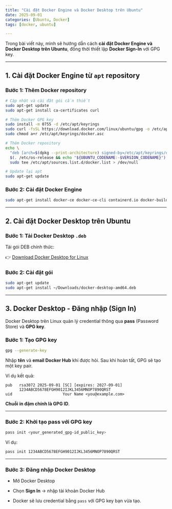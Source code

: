 ```yaml
---
title: "Cài đặt Docker Engine và Docker Desktop trên Ubuntu"
date: 2025-09-01
categories: [Ubuntu, Docker]
tags: [docker, ubuntu]

---
```


Trong bài viết này, mình sẽ hướng dẫn cách **cài đặt Docker Engine và Docker Desktop trên Ubuntu**, đồng thời thiết lập **Docker Sign-In** với GPG key.  

---

## 1. Cài đặt Docker Engine từ `apt` repository

### Bước 1: Thêm Docker repository

```bash
# Cập nhật và cài đặt gói cần thiết
sudo apt-get update
sudo apt-get install ca-certificates curl

# Thêm Docker GPG key
sudo install -m 0755 -d /etc/apt/keyrings
sudo curl -fsSL https://download.docker.com/linux/ubuntu/gpg -o /etc/apt/keyrings/docker.asc
sudo chmod a+r /etc/apt/keyrings/docker.asc

# Thêm Docker repository
echo \
  "deb [arch=$(dpkg --print-architecture) signed-by=/etc/apt/keyrings/docker.asc] https://download.docker.com/linux/ubuntu \
  $(. /etc/os-release && echo "${UBUNTU_CODENAME:-$VERSION_CODENAME}") stable" | \
  sudo tee /etc/apt/sources.list.d/docker.list > /dev/null

# Update lại apt
sudo apt-get update
````

### Bước 2: Cài đặt Docker Engine

```bash
sudo apt-get install docker-ce docker-ce-cli containerd.io docker-buildx-plugin docker-compose-plugin
```

---

## 2. Cài đặt Docker Desktop trên Ubuntu

### Bước 1: Tải Docker Desktop `.deb`

Tải gói DEB chính thức:

👉 [Download Docker Desktop for Linux](https://desktop.docker.com/linux/main/amd64/docker-desktop-amd64.deb)

### Bước 2: Cài đặt gói

```bash
sudo apt-get update
sudo apt-get install ~/Downloads/docker-desktop-amd64.deb
```

---

## 3. Docker Desktop - Đăng nhập (Sign In)

Docker Desktop trên Linux quản lý credential thông qua **pass** (Password Store) và **GPG key**.

### Bước 1: Tạo GPG key

```bash
gpg --generate-key
```

Nhập **tên** và **email Docker Hub** khi được hỏi. Sau khi hoàn tất, GPG sẽ tạo một key pair.

Ví dụ kết quả:

```
pub   rsa3072 2025-09-01 [SC] [expires: 2027-09-01]
      1234ABCD5678EFGH9012IJKL3456MNOP7890QRST
uid                      Your Name <you@example.com>
```

**Chuỗi in đậm chính là GPG ID**.

---

### Bước 2: Khởi tạo pass với GPG key

```bash
pass init <your_generated_gpg-id_public_key>
```

Ví dụ:

```bash
pass init 1234ABCD5678EFGH9012IJKL3456MNOP7890QRST
```

---

### Bước 3: Đăng nhập Docker Desktop

- Mở Docker Desktop
    
- Chọn **Sign In** → nhập tài khoản Docker Hub
    
- Docker sẽ lưu credential bằng `pass` với GPG key bạn vừa tạo.
